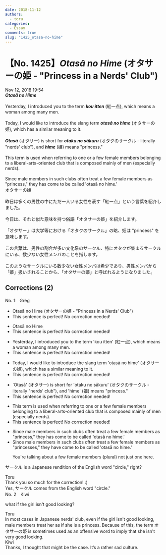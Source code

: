 ```yaml
---
date: 2018-11-12
authors:
  - toru
categories:
  - Essay
comments: true
slug: "1425_otasa-no-hime"
---
```


# 【No. 1425】<strong><em>Otasā no Hime</em></strong> (オタサーの姫 - "Princess in a Nerds' Club")
<div class="date">Nov 12, 2018 19:54</div>
<div id="post"><div id="body_show_ori">
<strong><em>Otasā no Hime</em></strong><br/><br/>Yesterday, I introduced you to the term <strong><em>kou itten</em></strong> (紅一点), which means a woman among many men.<br/><br/>Today, I would like to introduce the slang term <strong><em>otasā no hime</em></strong> (オタサーの姫), which has a similar meaning to it.<br/><br/><strong><em>Otasā</em></strong> (オタサー) is short for <strong><em>otaku no sākuru</em></strong> (オタクのサークル - literally "nerds' club"), and <strong><em>hime</em></strong> (姫) means "princess."<br/><br/>This term is used when referring to one or a few female members belonging to a liberal-arts-oriented club that is composed mainly of men (especially nerds).<br/><br/>Since male members in such clubs often treat a few female members as "princess," they has come to be called 'otasā no hime.'
</div></div>

<!-- more -->

<div id="post_ja"><div id="body_show_mo">
オタサーの姫<br/><br/>昨日は多くの男性の中にただ一人いる女性を表す「紅一点」という言葉を紹介しました。<br/><br/>今日は、それと似た意味を持つ俗語「オタサーの姫」を紹介します。<br/><br/>「オタサー」は大学等における「オタクのサークル」の略、姫は "princess" を意味します。<br/><br/>この言葉は、男性の割合が多い文化系のサークル、特にオタクが集まるサークルにいる、数少ない女性メンバのことを指します。<br/><br/>このようなサークルにいる数少ない女性メンバは希少であり、男性メンバから「姫」扱いされることから、「オタサーの姫」と呼ばれるようになりました。
</div></div>

## Corrections (2)
<div id="block"><div class="first_name"> No. 1　<span class="just_name">Greg</span></div><div id="block2">
<ul class="correction_field">
<li class="incorrect">Otasā no Hime (オタサーの姫 - "Princess in a Nerds' Club")</li>
<li class="corrected perfect">This sentence is perfect! No correction needed!</li>
</ul>
<ul class="correction_field">
<li class="incorrect">Otasā no Hime</li>
<li class="corrected perfect">This sentence is perfect! No correction needed!</li>
</ul>
<ul class="correction_field">
<li class="incorrect">Yesterday, I introduced you to the term 'kou itten' (紅一点), which means a woman among many men.</li>
<li class="corrected perfect">This sentence is perfect! No correction needed!</li>
</ul>
<ul class="correction_field">
<li class="incorrect">Today, I would like to introduce the slang term 'otasā no hime' (オタサーの姫), which has a similar meaning to it.</li>
<li class="corrected perfect">This sentence is perfect! No correction needed!</li>
</ul>
<ul class="correction_field">
<li class="incorrect">'Otasā' (オタサー) is short for 'otaku no sākuru' (オタクのサークル - literally "nerds' club"), and 'hime' (姫) means "princess."</li>
<li class="corrected perfect">This sentence is perfect! No correction needed!</li>
</ul>
<ul class="correction_field">
<li class="incorrect">This term is used when referring to one or a few female members belonging to a liberal-arts-oriented club that is composed mainly of men (especially nerds).</li>
<li class="corrected perfect">This sentence is perfect! No correction needed!</li>
</ul>
<ul class="correction_field">
<li class="incorrect">Since male members in such clubs often treat a few female members as "princess," they has come to be called 'otasā no hime.'</li>
<li class="corrected correct">
Since male members in such clubs often treat a few female members as "princess<span class="f_red">es</span>," they ha<span class="f_red">ve</span> come to be called 'otasā no hime.'
<p class="correction_comment">You're talking about a few female members (plural) not just one here.</p>
</li>
</ul>
<p class="comment_small">
 サークル is a Japanese rendition of the English word "circle," right?
</p>

</div><div class="name"><span class="just_name">Toru</span><br>
Thank you so much for the correction! :)<br/>Yes, サークル comes from the English word "circle."
</div>
</div>
<div id="block"><div class="first_name"> No. 2　<span class="just_name">Kiwi</span></div><div id="block2">
<p class="comment_small">
 what if the girl isn't good looking?
</p>

</div><div class="name"><span class="just_name">Toru</span><br>
In most cases in Japanese nerds' club, even if the girl isn't good looking, male members treat her as if she is a princess. Because of this, the term オタサーの姫 is sometimes used as an offensive word to imply that she isn't very good looking.
</div>
<div class="name"><span class="just_name">Kiwi</span><br>
Thanks, I thought that might be the case. It’s a rather sad culture.
</div>
</div>
